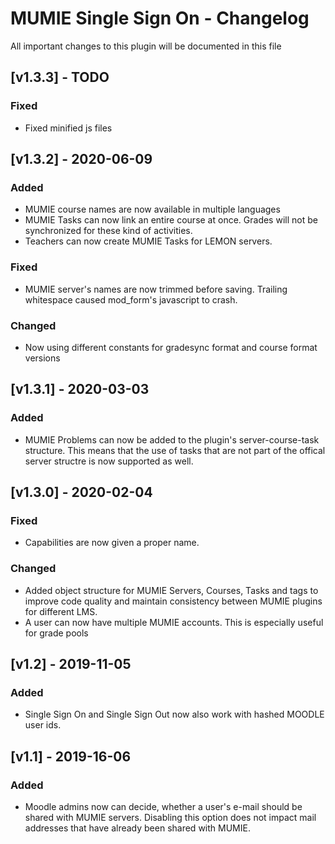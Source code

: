 # MUMIE Single Sign On - Changelog

All important changes to this plugin will be documented in this file

## [v1.3.3] - TODO
### Fixed
- Fixed minified js files

## [v1.3.2] - 2020-06-09
### Added
- MUMIE course names are now available in multiple languages
- MUMIE Tasks can now link an entire course at once. Grades will not be synchronized for these kind of activities.
- Teachers can now create MUMIE Tasks for LEMON servers.

### Fixed
- MUMIE server's names are now trimmed before saving. Trailing whitespace caused mod_form's javascript to crash.

### Changed
- Now using different constants for gradesync format and course format versions

## [v1.3.1] - 2020-03-03
### Added
- MUMIE Problems can now be added to the plugin's server-course-task structure. 
This means that the use of tasks that are not part of the offical server structre is now supported as well.

## [v1.3.0] - 2020-02-04
### Fixed
- Capabilities are now given a proper name.

### Changed
- Added object structure for MUMIE Servers, Courses, Tasks and tags to 
improve code quality and maintain consistency between MUMIE plugins for different LMS.
- A user can now have multiple MUMIE accounts. This is especially useful for grade pools

## [v1.2] - 2019-11-05
### Added
- Single Sign On and Single Sign Out now also work with hashed MOODLE user ids.


## [v1.1] - 2019-16-06
### Added

- Moodle admins now can decide, whether a user's e-mail should be shared with MUMIE servers. 
Disabling this option does not impact mail addresses that have already been shared with MUMIE.
